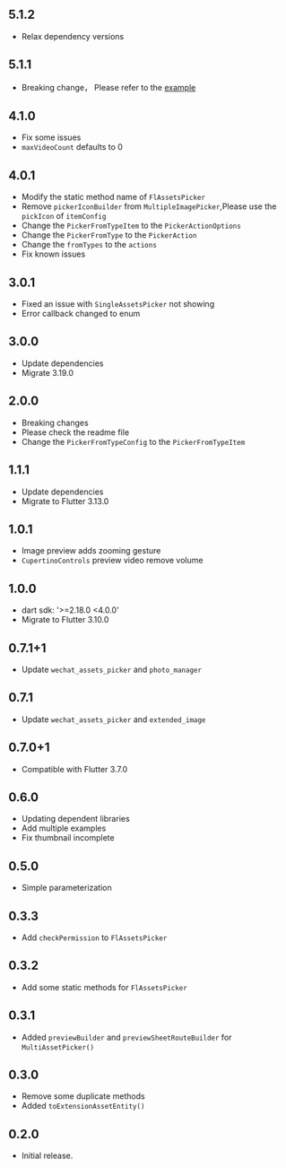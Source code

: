 ## 5.1.2

* Relax dependency versions

## 5.1.1

* Breaking change， Please refer to
  the [example](https://github.com/Wayaer/fl_assets_picker/blob/main/fl_assets_picker/example/lib/main.dart)

## 4.1.0

* Fix some issues
* `maxVideoCount` defaults to 0

## 4.0.1

* Modify the static method name of `FlAssetsPicker`
* Remove `pickerIconBuilder` from `MultipleImagePicker`,Please use the `pickIcon` of `itemConfig`
* Change the `PickerFromTypeItem` to the `PickerActionOptions`
* Change the `PickerFromType` to the `PickerAction`
* Change the `fromTypes` to the `actions`
* Fix known issues

## 3.0.1

* Fixed an issue with `SingleAssetsPicker` not showing
* Error callback changed to enum

## 3.0.0

* Update dependencies
* Migrate 3.19.0

## 2.0.0

* Breaking changes
* Please check the readme file
* Change the `PickerFromTypeConfig` to the `PickerFromTypeItem`

## 1.1.1

* Update dependencies
* Migrate to Flutter 3.13.0

## 1.0.1

* Image preview adds zooming gesture
* `CupertinoControls` preview video remove volume

## 1.0.0

* dart sdk: '>=2.18.0 <4.0.0'
* Migrate to Flutter 3.10.0

## 0.7.1+1

* Update `wechat_assets_picker` and `photo_manager`

## 0.7.1

* Update `wechat_assets_picker` and `extended_image`

## 0.7.0+1

* Compatible with Flutter 3.7.0

## 0.6.0

* Updating dependent libraries
* Add multiple examples
* Fix thumbnail incomplete

## 0.5.0

* Simple parameterization

## 0.3.3

* Add `checkPermission` to `FlAssetsPicker`

## 0.3.2

* Add some static methods for `FlAssetsPicker`

## 0.3.1

* Added `previewBuilder` and `previewSheetRouteBuilder` for `MultiAssetPicker()`

## 0.3.0

* Remove some duplicate methods
* Added `toExtensionAssetEntity()`

## 0.2.0

* Initial release.

